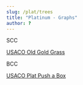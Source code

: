 ```yaml
---
slug: /plat/trees
title: "Platinum - Graphs"
author: ?
---
```


SCC

[USACO Old Gold Grass](http://www.usaco.org/index.php?page=viewproblem2&cpid=516)

BCC

[USACO Plat Push a Box](http://www.usaco.org/index.php?page=viewproblem2&cpid=769)